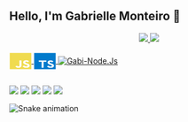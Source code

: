 ## Hello, I'm Gabrielle Monteiro 👋

<div align="center">
  <a href="https://github.com/MonteiroGab">
  <img height="180em" src="https://github-readme-stats.vercel.app/api?username=MonteiroGab&show_icons=true&theme=radical&include_all_commits=true&count_private=true"/>
  <img height="180em" src="https://github-readme-stats.vercel.app/api/top-langs/?username=MonteiroGab&layout=compact&langs_count=7&theme=radical"/>
</div>
  <div style="display: inline_block"><br>
  <img align="center" alt="Gabi-Js" height="30" width="40" src="https://raw.githubusercontent.com/devicons/devicon/master/icons/javascript/javascript-plain.svg">
  <img align="center" alt="Gabi-Ts" height="30" width="40" src="https://raw.githubusercontent.com/devicons/devicon/master/icons/typescript/typescript-plain.svg">
  <img align="center" alt="Gabi-Node.Js" height="30" width="50" src="https://cdn.jsdelivr.net/gh/devicons/devicon/icons/nodejs/nodejs-original.svg">
</div>

  ##
  
  <div> 
  <a href="https://www.instagram.com/_monteirogabi/" target="_blank"><img src="https://img.shields.io/badge/-Instagram-%23E4405F?style=for-the-badge&logo=instagram&logoColor=white" target="_blank"></a>
  <a href="https://www.linkedin.com/in/gabrielle-monteiro-422b70a5/" target="_blank"><img src="https://img.shields.io/badge/-LinkedIn-%230077B5?style=for-the-badge&logo=linkedin&logoColor=white" target="_blank"></a> 
  <a href="https://www.facebook.com/gabrielle.monteiro.965" target="_blank"><img src="https://img.shields.io/badge/Facebook-1877F2?style=for-the-badge&logo=facebook&logoColor=white" target="_blank"></a>  
  <a href ="mailto:gabrielle.monteiro95@outlook.com"><img src="https://img.shields.io/badge/Microsoft_Outlook-0078D4?style=for-the-badge&logo=microsoft-outlook&logoColor=white" target="_blank"></a> 
  <a href="https://steamcommunity.com/profiles/76561198068040661/" target="_blank"><img src="https://img.shields.io/badge/Steam-000000?style=for-the-badge&logo=steam&logoColor=white" target="_blank"></a> 
  
  ![Snake animation]()
  
  </div>
  
  
  
  
  
  
